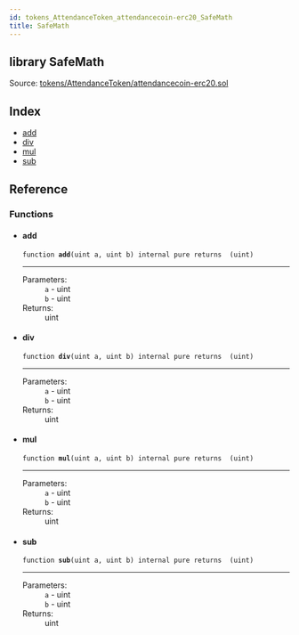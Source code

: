 ```yaml
---
id: tokens_AttendanceToken_attendancecoin-erc20_SafeMath
title: SafeMath
---
```


<div class="contract-doc"><div class="contract"><h2 class="contract-header"><span class="contract-kind">library</span> SafeMath</h2><div class="source">Source: <a href="https://github.com/FriendlyUser/solidity-smart-contracts//blob/v0.1.0/contracts/tokens/AttendanceToken/attendancecoin-erc20.sol" target="_blank">tokens/AttendanceToken/attendancecoin-erc20.sol</a></div></div><div class="index"><h2>Index</h2><ul><li><a href="tokens_AttendanceToken_attendancecoin-erc20_SafeMath.html#add">add</a></li><li><a href="tokens_AttendanceToken_attendancecoin-erc20_SafeMath.html#div">div</a></li><li><a href="tokens_AttendanceToken_attendancecoin-erc20_SafeMath.html#mul">mul</a></li><li><a href="tokens_AttendanceToken_attendancecoin-erc20_SafeMath.html#sub">sub</a></li></ul></div><div class="reference"><h2>Reference</h2><div class="functions"><h3>Functions</h3><ul><li><div class="item function"><span id="add" class="anchor-marker"></span><h4 class="name">add</h4><div class="body"><code class="signature">function <strong>add</strong><span>(uint a, uint b) </span><span>internal </span><span>pure </span><span>returns  (uint) </span></code><hr/><dl><dt><span class="label-parameters">Parameters:</span></dt><dd><div><code>a</code> - uint</div><div><code>b</code> - uint</div></dd><dt><span class="label-return">Returns:</span></dt><dd>uint</dd></dl></div></div></li><li><div class="item function"><span id="div" class="anchor-marker"></span><h4 class="name">div</h4><div class="body"><code class="signature">function <strong>div</strong><span>(uint a, uint b) </span><span>internal </span><span>pure </span><span>returns  (uint) </span></code><hr/><dl><dt><span class="label-parameters">Parameters:</span></dt><dd><div><code>a</code> - uint</div><div><code>b</code> - uint</div></dd><dt><span class="label-return">Returns:</span></dt><dd>uint</dd></dl></div></div></li><li><div class="item function"><span id="mul" class="anchor-marker"></span><h4 class="name">mul</h4><div class="body"><code class="signature">function <strong>mul</strong><span>(uint a, uint b) </span><span>internal </span><span>pure </span><span>returns  (uint) </span></code><hr/><dl><dt><span class="label-parameters">Parameters:</span></dt><dd><div><code>a</code> - uint</div><div><code>b</code> - uint</div></dd><dt><span class="label-return">Returns:</span></dt><dd>uint</dd></dl></div></div></li><li><div class="item function"><span id="sub" class="anchor-marker"></span><h4 class="name">sub</h4><div class="body"><code class="signature">function <strong>sub</strong><span>(uint a, uint b) </span><span>internal </span><span>pure </span><span>returns  (uint) </span></code><hr/><dl><dt><span class="label-parameters">Parameters:</span></dt><dd><div><code>a</code> - uint</div><div><code>b</code> - uint</div></dd><dt><span class="label-return">Returns:</span></dt><dd>uint</dd></dl></div></div></li></ul></div></div></div>

